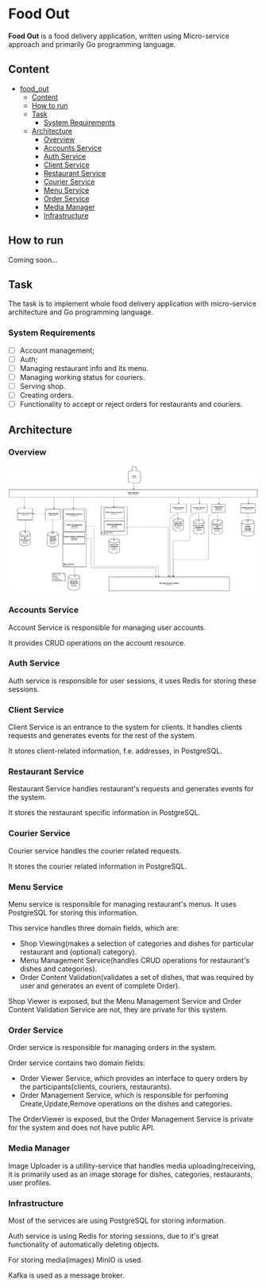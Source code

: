 # Food Out

**Food Out** is a food delivery application, written using Micro-service approach and primarily Go programming language.

## Content

<!--toc:start-->
- [food_out](#foodout)
  - [Content](#content)
  - [How to run](#how-to-run)
  - [Task](#task)
    - [System Requirements](#system-requirements)
  - [Architecture](#architecture)
    - [Overview](#overview)
    - [Accounts Service](#accounts-service)
    - [Auth Service](#auth-service)
    - [Client Service](#client-service)
    - [Restaurant Service](#restaurant-service)
    - [Courier Service](#courier-service)
    - [Menu Service](#menu-service)
    - [Order Service](#order-service)
    - [Media Manager](#media-manager)
    - [Infrastructure](#infrastructure)
<!--toc:end-->

## How to run

Coming soon...

## Task

The task is to implement whole food delivery application with micro-service architecture and Go programming language.

### System Requirements 

- [ ] Account management;
- [ ] Auth;
- [ ] Managing restaurant info and its menu.
- [ ] Managing working status for couriers.
- [ ] Serving shop.
- [ ] Creating orders.
- [ ] Functionality to accept or reject orders for restaurants and couriers. 

## Architecture

### Overview

![architecture diagram](./docs/architecture.png "Architecture Diagram")

### Accounts Service

Account Service is responsible for managing user accounts.

It provides CRUD operations on the account resource.

### Auth Service

Auth service is responsible for user sessions, it uses Redis for storing these sessions.

### Client Service

Client Service is an entrance to the system for clients. It handles clients requests and generates events for the rest of the system.

It stores client-related information, f.e. addresses, in PostgreSQL.

### Restaurant Service

Restaurant Service handles restaurant's requests and generates events for the system.

It stores the restaurant specific information in PostgreSQL.

### Courier Service

Courier service handles the courier related requests.

It stores the courier related information in PostgreSQL.

### Menu Service

Menu service is responsible for managing restaurant's menus. It uses PostgreSQL for storing this information.

This service handles three domain fields, which are:

- Shop Viewing(makes a selection of categories and dishes for particular restaurant and (optional) category).
- Menu Management Service(handles CRUD operations for restaurant's dishes and categories).
- Order Content Validation(validates a set of dishes, that was required by user and generates an event of complete Order).

Shop Viewer is exposed, but the Menu Management Service and Order Content Validation Service are not, they are private for this system.

### Order Service

Order service is responsible for managing orders in the system.

Order service contains two domain fields:

- Order Viewer Service, which provides an interface to query orders by the participants(clients, couriers, restaurants).
- Order Management Service, which is responsible for perfoming Create,Update,Remove operations on the dishes and categories.

The OrderViewer is exposed, but the Order Management Service is private for the system and does not have public API.

### Media Manager 

Image Uploader is a utillity-service that handles media uploading/receiving,
it is primarily used as an image storage for dishes, categories, restaurants, user profiles.

### Infrastructure

Most of the services are using PostgreSQL for storing information.

Auth service is using Redis for storing sessions, due to it's great functionality of automatically deleting objects.

For storing media(images) MinIO is used.

Kafka is used as a message broker.

